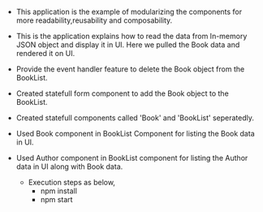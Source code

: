 - This application is the example of modularizing the components for more readability,reusability and composability.
- This is the application explains how to read the data from In-memory JSON object and display it in UI. Here we pulled the Book data and rendered it on UI.
- Provide the event handler feature to delete the Book object from the BookList.
- Created statefull form component to add the Book object to the BookList.
- Created statefull components called 'Book' and 'BookList' seperatedly.
- Used Book component in BookList Component for listing the Book data in UI.
- Used Author component in BookList component for listing the Author data in UI along with Book data.

  - Execution steps as below,
      - npm install
      - npm start
